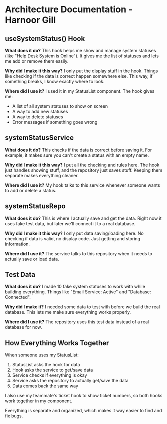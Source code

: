 # Architecture Documentation - Harnoor Gill

## useSystemStatus() Hook

**What does it do?**
This hook helps me show and manage system statuses (like "Help Desk System is Online"). It gives me the list of statuses and lets me add or remove them easily.

**Why did I make it this way?**
I only put the display stuff in the hook. Things like checking if the data is correct happen somewhere else. This way, if something breaks, I know exactly where to look.

**Where did I use it?**
I used it in my StatusList component. The hook gives me:

- A list of all system statuses to show on screen
- A way to add new statuses
- A way to delete statuses
- Error messages if something goes wrong

## systemStatusService

**What does it do?**
This checks if the data is correct before saving it. For example, it makes sure you can't create a status with an empty name.

**Why did I make it this way?**
I put all the checking and rules here. The hook just handles showing stuff, and the repository just saves stuff. Keeping them separate makes everything cleaner.

**Where did I use it?**
My hook talks to this service whenever someone wants to add or delete a status.

## systemStatusRepo

**What does it do?**
This is where I actually save and get the data. Right now it uses fake test data, but later we'll connect it to a real database.

**Why did I make it this way?**
I only put data saving/loading here. No checking if data is valid, no display code. Just getting and storing information.

**Where did I use it?**
The service talks to this repository when it needs to actually save or load data.

## Test Data

**What does it do?**
I made 10 fake system statuses to work with while building everything. Things like "Email Service: Active" and "Database: Connected".

**Why did I make it?**
I needed some data to test with before we build the real database. This lets me make sure everything works properly.

**Where did I use it?**
The repository uses this test data instead of a real database for now.

## How Everything Works Together

When someone uses my StatusList:

1. StatusList asks the hook for data
2. Hook asks the service to get/save data
3. Service checks if everything is okay
4. Service asks the repository to actually get/save the data
5. Data comes back the same way

I also use my teammate's ticket hook to show ticket numbers, so both hooks work together in my component.

Everything is separate and organized, which makes it way easier to find and fix bugs.
